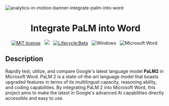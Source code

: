 ![analytics-in-motion-banner-integrate-palm-into-word](https://github.com/analyticsinmotion/integrate-palm-into-word/assets/52817125/033bcd13-2311-40a3-a2e7-0d08f0d72689)

<h1 align="center">Integrate PaLM into Word</h1>

<!-- badges: start -->
<div align="center">
  
[![MIT license](https://img.shields.io/badge/License-MIT-yellow.svg)](https://github.com/analyticsinmotion/add-gpt-chatbot-to-microsoft-word/blob/main/LICENSE.md)&nbsp;&nbsp;
![](https://img.shields.io/badge/Maintained%3F-yes-green.svg)&nbsp;&nbsp;
[![Lifecycle:Beta](https://img.shields.io/badge/Lifecycle-Beta-ff7f2a)](https://shields.io/)&nbsp;&nbsp;
![Windows](https://img.shields.io/badge/Windows-0078D6?logo=windows&logoColor=white)&nbsp;&nbsp;
![Microsoft Word](https://img.shields.io/badge/Microsoft_Word-2B579A?logo=microsoft-word&logoColor=white)&nbsp;&nbsp;
  
</div>

<!-- badges: end -->

<!-- DESCRIPTION -->
## Description

Rapidly test, utilize, and compare Google's latest language model **PaLM2** in Microsoft Word. PaLM 2 is a state-of-the-art language model that boasts upgraded features in terms of its multilingual capacity, reasoning ability, and coding capabilities.
By integrating PaLM 2 into Microsoft Word, this project aims to make the latest in Google's advanced AI capabilities directly accessible and easy to use.

<br /><br />

